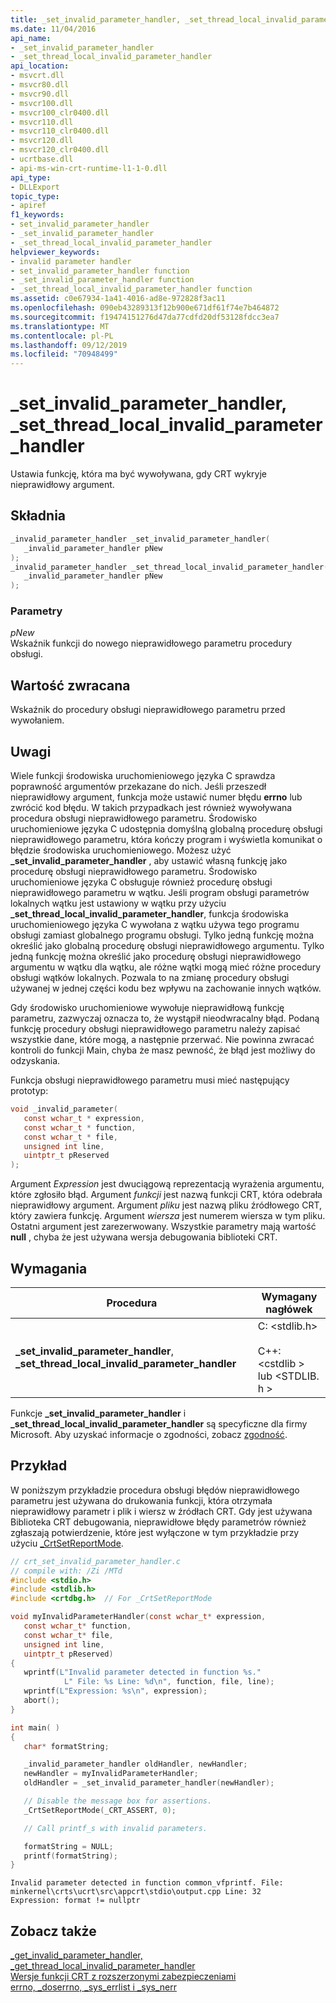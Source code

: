 ```yaml
---
title: _set_invalid_parameter_handler, _set_thread_local_invalid_parameter_handler
ms.date: 11/04/2016
api_name:
- _set_invalid_parameter_handler
- _set_thread_local_invalid_parameter_handler
api_location:
- msvcrt.dll
- msvcr80.dll
- msvcr90.dll
- msvcr100.dll
- msvcr100_clr0400.dll
- msvcr110.dll
- msvcr110_clr0400.dll
- msvcr120.dll
- msvcr120_clr0400.dll
- ucrtbase.dll
- api-ms-win-crt-runtime-l1-1-0.dll
api_type:
- DLLExport
topic_type:
- apiref
f1_keywords:
- set_invalid_parameter_handler
- _set_invalid_parameter_handler
- _set_thread_local_invalid_parameter_handler
helpviewer_keywords:
- invalid parameter handler
- set_invalid_parameter_handler function
- _set_invalid_parameter_handler function
- _set_thread_local_invalid_parameter_handler function
ms.assetid: c0e67934-1a41-4016-ad8e-972828f3ac11
ms.openlocfilehash: 090eb43289313f12b900e671df61f74e7b464872
ms.sourcegitcommit: f19474151276d47da77cdfd20df53128fdcc3ea7
ms.translationtype: MT
ms.contentlocale: pl-PL
ms.lasthandoff: 09/12/2019
ms.locfileid: "70948499"
---
```

# <a name="_set_invalid_parameter_handler-_set_thread_local_invalid_parameter_handler"></a>_set_invalid_parameter_handler, _set_thread_local_invalid_parameter_handler

Ustawia funkcję, która ma być wywoływana, gdy CRT wykryje nieprawidłowy argument.

## <a name="syntax"></a>Składnia

```C
_invalid_parameter_handler _set_invalid_parameter_handler(
   _invalid_parameter_handler pNew
);
_invalid_parameter_handler _set_thread_local_invalid_parameter_handler(
   _invalid_parameter_handler pNew
);
```

### <a name="parameters"></a>Parametry

*pNew*<br/>
Wskaźnik funkcji do nowego nieprawidłowego parametru procedury obsługi.

## <a name="return-value"></a>Wartość zwracana

Wskaźnik do procedury obsługi nieprawidłowego parametru przed wywołaniem.

## <a name="remarks"></a>Uwagi

Wiele funkcji środowiska uruchomieniowego języka C sprawdza poprawność argumentów przekazane do nich. Jeśli przeszedł nieprawidłowy argument, funkcja może ustawić numer błędu **errno** lub zwrócić kod błędu. W takich przypadkach jest również wywoływana procedura obsługi nieprawidłowego parametru. Środowisko uruchomieniowe języka C udostępnia domyślną globalną procedurę obsługi nieprawidłowego parametru, która kończy program i wyświetla komunikat o błędzie środowiska uruchomieniowego. Możesz użyć **_set_invalid_parameter_handler** , aby ustawić własną funkcję jako procedurę obsługi nieprawidłowego parametru. Środowisko uruchomieniowe języka C obsługuje również procedurę obsługi nieprawidłowego parametru w wątku. Jeśli program obsługi parametrów lokalnych wątku jest ustawiony w wątku przy użyciu **_set_thread_local_invalid_parameter_handler**, funkcja środowiska uruchomieniowego języka C wywołana z wątku używa tego programu obsługi zamiast globalnego programu obsługi. Tylko jedną funkcję można określić jako globalną procedurę obsługi nieprawidłowego argumentu. Tylko jedną funkcję można określić jako procedurę obsługi nieprawidłowego argumentu w wątku dla wątku, ale różne wątki mogą mieć różne procedury obsługi wątków lokalnych. Pozwala to na zmianę procedury obsługi używanej w jednej części kodu bez wpływu na zachowanie innych wątków.

Gdy środowisko uruchomieniowe wywołuje nieprawidłową funkcję parametru, zazwyczaj oznacza to, że wystąpił nieodwracalny błąd. Podaną funkcję procedury obsługi nieprawidłowego parametru należy zapisać wszystkie dane, które mogą, a następnie przerwać. Nie powinna zwracać kontroli do funkcji Main, chyba że masz pewność, że błąd jest możliwy do odzyskania.

Funkcja obsługi nieprawidłowego parametru musi mieć następujący prototyp:

```C
void _invalid_parameter(
   const wchar_t * expression,
   const wchar_t * function,
   const wchar_t * file,
   unsigned int line,
   uintptr_t pReserved
);
```

Argument *Expression* jest dwuciągową reprezentacją wyrażenia argumentu, które zgłosiło błąd. Argument *funkcji* jest nazwą funkcji CRT, która odebrała nieprawidłowy argument. Argument *pliku* jest nazwą pliku źródłowego CRT, który zawiera funkcję. Argument *wiersza* jest numerem wiersza w tym pliku. Ostatni argument jest zarezerwowany. Wszystkie parametry mają wartość **null** , chyba że jest używana wersja debugowania biblioteki CRT.

## <a name="requirements"></a>Wymagania

|Procedura|Wymagany nagłówek|
|-------------|---------------------|
|**_set_invalid_parameter_handler**, **_set_thread_local_invalid_parameter_handler**|C: \<stdlib.h><br /><br /> C++: \<cstdlib > lub \<STDLIB. h >|

Funkcje **_set_invalid_parameter_handler** i **_set_thread_local_invalid_parameter_handler** są specyficzne dla firmy Microsoft. Aby uzyskać informacje o zgodności, zobacz [zgodność](../../c-runtime-library/compatibility.md).

## <a name="example"></a>Przykład

W poniższym przykładzie procedura obsługi błędów nieprawidłowego parametru jest używana do drukowania funkcji, która otrzymała nieprawidłowy parametr i plik i wiersz w źródłach CRT. Gdy jest używana Biblioteka CRT debugowania, nieprawidłowe błędy parametrów również zgłaszają potwierdzenie, które jest wyłączone w tym przykładzie przy użyciu [_CrtSetReportMode](crtsetreportmode.md).

```C
// crt_set_invalid_parameter_handler.c
// compile with: /Zi /MTd
#include <stdio.h>
#include <stdlib.h>
#include <crtdbg.h>  // For _CrtSetReportMode

void myInvalidParameterHandler(const wchar_t* expression,
   const wchar_t* function,
   const wchar_t* file,
   unsigned int line,
   uintptr_t pReserved)
{
   wprintf(L"Invalid parameter detected in function %s."
            L" File: %s Line: %d\n", function, file, line);
   wprintf(L"Expression: %s\n", expression);
   abort();
}

int main( )
{
   char* formatString;

   _invalid_parameter_handler oldHandler, newHandler;
   newHandler = myInvalidParameterHandler;
   oldHandler = _set_invalid_parameter_handler(newHandler);

   // Disable the message box for assertions.
   _CrtSetReportMode(_CRT_ASSERT, 0);

   // Call printf_s with invalid parameters.

   formatString = NULL;
   printf(formatString);
}
```

```Output
Invalid parameter detected in function common_vfprintf. File: minkernel\crts\ucrt\src\appcrt\stdio\output.cpp Line: 32
Expression: format != nullptr
```

## <a name="see-also"></a>Zobacz także

[_get_invalid_parameter_handler, _get_thread_local_invalid_parameter_handler](get-invalid-parameter-handler-get-thread-local-invalid-parameter-handler.md)<br/>
[Wersje funkcji CRT z rozszerzonymi zabezpieczeniami](../../c-runtime-library/security-enhanced-versions-of-crt-functions.md)<br/>
[errno, _doserrno, _sys_errlist i _sys_nerr](../../c-runtime-library/errno-doserrno-sys-errlist-and-sys-nerr.md)<br/>
